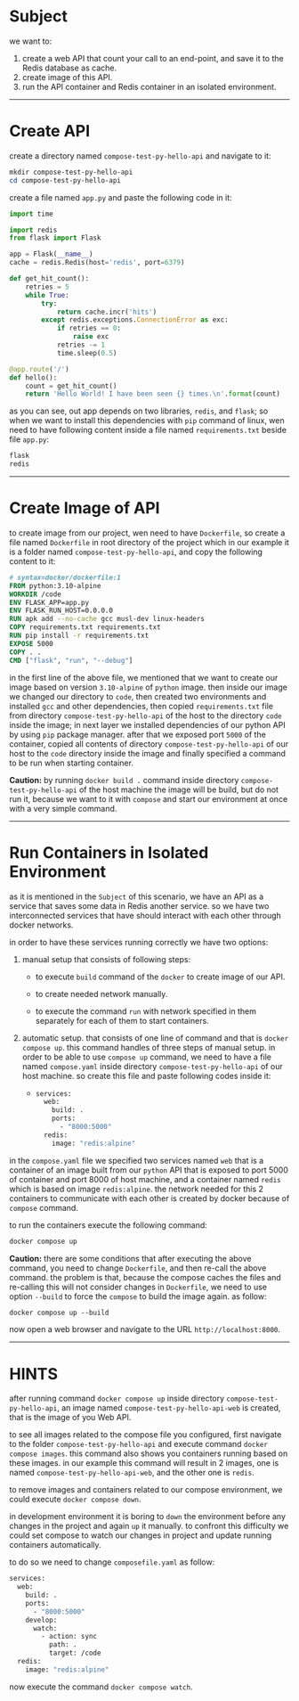 # Subject

we want to:

1. create a web API that count your call to an end-point, and save it to the Redis database as cache. 
2. create image of this API.
3. run the API container and Redis container in an isolated environment.



***

# Create API

create a directory named `compose-test-py-hello-api` and navigate to it:

```powershell
mkdir compose-test-py-hello-api
cd compose-test-py-hello-api
```



create a file named `app.py` and paste the following code in it:

```python
import time

import redis
from flask import Flask

app = Flask(__name__)
cache = redis.Redis(host='redis', port=6379)

def get_hit_count():
    retries = 5
    while True:
        try:
            return cache.incr('hits')
        except redis.exceptions.ConnectionError as exc:
            if retries == 0:
                raise exc
            retries -= 1
            time.sleep(0.5)

@app.route('/')
def hello():
    count = get_hit_count()
    return 'Hello World! I have been seen {} times.\n'.format(count)
```



as you can see, out app depends on two libraries, `redis`, and `flask`; so when we want to install this dependencies with `pip` command of linux, wen need to have following content inside a file named `requirements.txt` beside file `app.py`:

```python
flask
redis
```



***

# Create Image of API

to create image from our project, wen need to have `Dockerfile`, so create a file named `Dockerfile` in root directory of the project which in our example it is a folder named `compose-test-py-hello-api`, and copy the following content to it:

```dockerfile
# syntax=docker/dockerfile:1
FROM python:3.10-alpine
WORKDIR /code
ENV FLASK_APP=app.py
ENV FLASK_RUN_HOST=0.0.0.0
RUN apk add --no-cache gcc musl-dev linux-headers
COPY requirements.txt requirements.txt
RUN pip install -r requirements.txt
EXPOSE 5000
COPY . .
CMD ["flask", "run", "--debug"]
```



in the first line of the above file, we mentioned that we want to create our image based on version `3.10-alpine` of `python` image. then inside our image we changed our directory to `code`, then created two environments and installed `gcc` and other dependencies, then copied `requirements.txt` file from directory `compose-test-py-hello-api` of the host to the directory `code` inside the image; in next layer we installed dependencies of our python API by using `pip` package manager. after that we exposed port `5000` of the container, copied all contents of directory `compose-test-py-hello-api` of our host to the `code` directory inside the image and finally specified a command to be run when starting container.



**Caution:** by running `docker build .` command inside directory `compose-test-py-hello-api` of the host machine the image will be build, but do not run it, because we want to it with `compose` and start our environment at once with a very simple command.



***

# Run Containers in Isolated Environment

  as it is mentioned in the `Subject` of this scenario, we have an API as a service that saves some data in Redis another service. so we have two interconnected services that have should interact with each other through docker networks. 

in order to have these services running correctly we have two options:

1. manual setup that consists of following steps:

   - to execute `build` command of the `docker` to create image of our API.

   - to create needed network manually.

   - to execute the command `run` with network specified in them separately for each of them to start containers.

2. automatic setup. that consists of one line of command and that is `docker compose up`. this command handles of three steps of manual setup. in order to be able to use `compose up` command, we need to have a file named `compose.yaml` inside directory `compose-test-py-hello-api` of our host machine. so create this file and paste following codes inside it:

   - ```dockerfile
     services:
       web:
         build: .
         ports:
           - "8000:5000"
       redis:
         image: "redis:alpine"		
     ```

     

in the `compose.yaml` file we specified two services named `web` that is a container of an image built from our `python` API that is exposed to port 5000 of container and port 8000 of host machine, and a container named `redis` which is based on image `redis:alpine`. the network needed for this 2 containers to communicate with each other is created by docker because of `compose` command.



to run the containers execute the following command:

```dockerfile
docker compose up
```



**Caution:** there are some conditions that after executing the above command, you need to change `Dockerfile`, and then re-call the above command. the problem is that, because the compose caches the files and re-calling this will not consider changes in `Dockerfile`, we need to use option `--build` to force the `compose` to build the image again. as follow:

```dockerfile
docker compose up --build	
```

  

now open a web browser and navigate to the URL `http://localhost:8000`. 



***

# HINTS

after running command `docker compose up` inside directory `compose-test-py-hello-api`, an image named `compose-test-py-hello-api-web` is created, that is the image of you Web API. 



to see all images related to the compose file you configured, first navigate to the folder `compose-test-py-hello-api` and execute command `docker compose images`. this command also shows you containers running based on these images. in our example this command will result in 2 images, one is named `compose-test-py-hello-api-web`, and the other one is `redis`.



to remove images and containers related to our compose environment, we could execute `docker compose down`.

 

in development environment it is boring to `down` the environment before any changes in the project and again `up` it manually. to confront this difficulty    we could set compose to watch our changes in project and update running containers automatically. 

to do so we need to change `composefile.yaml` as follow:

```dockerfile
services:
  web:
    build: .
    ports:
      - "8000:5000"
    develop:
      watch:
        - action: sync
          path: .
          target: /code
  redis:
    image: "redis:alpine"
```

now execute the command `docker compose watch`. 
